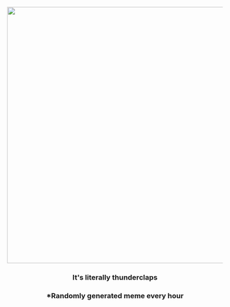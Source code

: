 <p align="center">
        <img src="https://i.redd.it/ezjnf2z2u9j91.gif" width="600" height="600">
        </p>
        <h3 align="center">It's literally thunderclaps</h3>
        <h3 align="center">*Randomly generated meme every hour</h3>
    